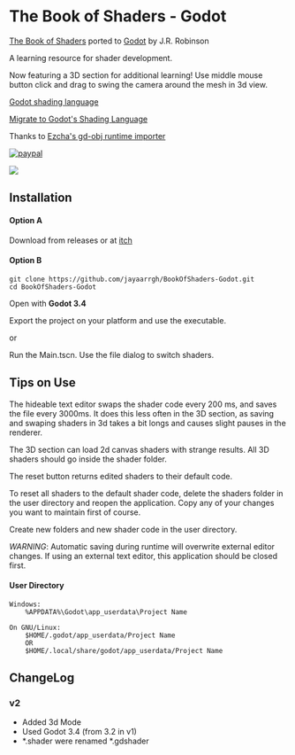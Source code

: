 # The Book of Shaders - Godot
[The Book of Shaders](https://thebookofshaders.com/) ported to [Godot](https://www.godotengine.org/) by J.R. Robinson

A learning resource for shader development.

Now featuring a 3D section for additional learning! Use middle mouse button click and drag to swing the camera around the mesh in 3d view.

[Godot shading language](https://docs.godotengine.org/en/stable/tutorials/shading/shading_reference/shading_language.html)

[Migrate to Godot's Shading Language](https://docs.godotengine.org/en/stable/tutorials/shading/migrating_to_godot_shader_language.html#doc-migrating-to-godot-shader-language)

Thanks to [Ezcha's gd-obj runtime importer](https://github.com/Ezcha/gd-obj)

[![paypal](https://www.paypalobjects.com/en_US/i/btn/btn_donateCC_LG.gif)](https://www.paypal.com/donate/?business=L4GGSCN5YWVG2&no_recurring=0&item_name=Thanks+for+buying+me+a+coffee%21&currency_code=USD)

![](.gif/demo.gif)

## Installation
#### Option A
Download from releases or at [itch](https://jayaarrgh.itch.io/book-of-shaders-godot)

#### Option B
```
git clone https://github.com/jayaarrgh/BookOfShaders-Godot.git
cd BookOfShaders-Godot
```
Open with **Godot 3.4**

Export the project on your platform and use the executable.

or

Run the Main.tscn. Use the file dialog to switch shaders.


## Tips on Use
The hideable text editor swaps the shader code every 200 ms, and saves the file every 3000ms.
It does this less often in the 3D section, as saving and swaping shaders in 3d takes a bit longs and causes slight pauses in the renderer.

The 3D section can load 2d canvas shaders with strange results.
All 3D shaders should go inside the shader folder.

The reset button returns edited shaders to their default code.

To reset all shaders to the default shader code, delete the shaders folder in the user directory and reopen the application. Copy any of your changes you want to maintain first of course.

Create new folders and new shader code in the user directory.

*WARNING*: Automatic saving during runtime will overwrite external editor changes.
If using an external text editor, this application should be closed first.


#### User Directory

    Windows:
        %APPDATA%\Godot\app_userdata\Project Name

    On GNU/Linux: 
        $HOME/.godot/app_userdata/Project Name
        OR
        $HOME/.local/share/godot/app_userdata/Project Name

## ChangeLog
### v2
- Added 3d Mode
- Used Godot 3.4 (from 3.2 in v1)
- *.shader were renamed *.gdshader